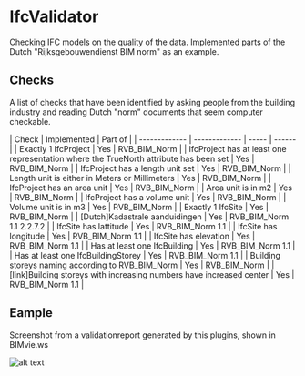 IfcValidator
==========

Checking IFC models on the quality of the data.
Implemented parts of the Dutch "Rijksgebouwendienst BIM norm" as an example.

## Checks

A list of checks that have been identified by asking people from the building industry and reading Dutch "norm" documents that seem computer checkable.

| Check | Implemented | Part of |
| ------------- | ------------- | ----- | ------ | 
| Exactly 1 IfcProject | Yes | RVB_BIM_Norm |
| IfcProject has at least one representation where the TrueNorth attribute has been set | Yes | RVB_BIM_Norm |
| IfcProject has a length unit set | Yes | RVB_BIM_Norm |
| Length unit is either in Meters or Millimeters | Yes | RVB_BIM_Norm |
| IfcProject has an area unit | Yes | RVB_BIM_Norm |
| Area unit is in m2 | Yes | RVB_BIM_Norm |
| IfcProject has a volume unit | Yes | RVB_BIM_Norm |
| Volume unit is in m3 | Yes | RVB_BIM_Norm |
| Exactly 1 IfcSite | Yes | RVB_BIM_Norm |
| [Dutch]Kadastrale aanduidingen | Yes | RVB_BIM_Norm 1.1 2.2.7.2 |
| IfcSite has lattitude | Yes | RVB_BIM_Norm 1.1 |
| IfcSite has longitude | Yes | RVB_BIM_Norm 1.1 |
| IfcSite has elevation | Yes | RVB_BIM_Norm 1.1 |
| Has at least one IfcBuilding | Yes | RVB_BIM_Norm 1.1 |
| Has at least one IfcBuildingStorey | Yes | RVB_BIM_Norm 1.1 |
| Building storeys naming according to RVB_BIM_Norm | Yes | RVB_BIM_Norm |
| [link]Building storeys with increasing numbers have increased center | Yes | RVB_BIM_Norm 1.1 |


## Eample

Screenshot from a validationreport generated by this plugins, shown in BIMvie.ws

![alt text](https://github.com/opensourceBIM/IfcValidator/blob/master/docs/img/screenshot.png "screenshot")
